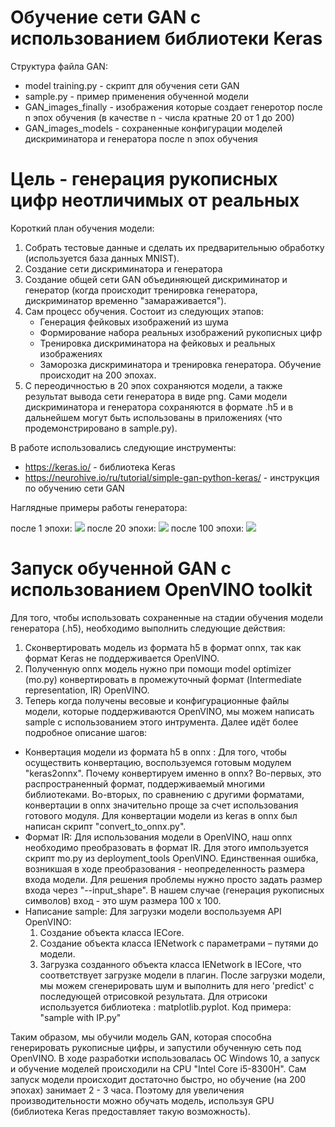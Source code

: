 #  Обучение сети GAN c использованием библиотеки Keras
Структура файла GAN:
* model training.py - скрипт для обучения сети GAN
* sample.py - пример применения обученной модели
* GAN_images_finally - изображения которые создает генеротор после n эпох обучения (в качестве n - числа кратные 20 от 1 до 200)
* GAN_images_models - сохраненные конфигурации моделей дискриминатора и генератора после n эпох обучения
# Цель - генерация рукописных цифр неотличимых от реальных
Короткий план обучения модели: 
1. Собрать тестовые данные и сделать их предварительныю обработку (используется база данных MNIST).
2. Создание сети дискриминатора и генератора
3. Создание общей сети GAN объединяющей дискриминатор и генератор (когда происходит тренировка генератора, дискриминатор временно "замараживается").
4. Сам процесс обучения. Состоит из следующих этапов: 
    * Генерация фейковых изображений из шума
    * Формирование набора реальных изображений рукописных цифр
    * Тренировка дискриминатора на фейковых и реальных изображениях
    * Заморозка дискриминатора и тренировка генератора.
   Обучение происходит на 200 эпохах.
5. С переодичностью в 20 эпох сохраняются модели, а также результат вывода сети генератора в виде png. Сами модели дискриминатора и генератора сохраняются в формате .h5 и в дальнейшем могут быть использованы в приложениях (что продемонстрировано в sample.py).

В работе использовались следующие инструменты: 
 * https://keras.io/ - библиотека Keras
 * https://neurohive.io/ru/tutorial/simple-gan-python-keras/ - инструкция по обучению сети GAN
 
 Наглядные примеры работы генератора:
 
 после 1 эпохи: ![](https://github.com/alexmasterdi/Dnn/blob/GAN/GAN/GAN_images_finally/gan_generated_image%201.png)
 после 20 эпохи: ![](https://github.com/alexmasterdi/Dnn/blob/GAN/GAN/GAN_images_finally/gan_generated_image%2020.png)
 после 100 эпохи: ![](https://github.com/alexmasterdi/Dnn/blob/GAN/GAN/GAN_images_finally/gan_generated_image%20100.png)

# Запуск обученной GAN с использованием OpenVINO toolkit

Для того, чтобы использовать сохраненные на стадии обучения модели генератора (.h5), необходимо выполнить следующие действия:
   1) Сконвертировать модель из формата h5 в формат onnx, так как формат Keras не поддерживается OpenVINO.
   2) Полученную onnx модель нужно при помощи model optimizer (mo.py)  конвертировать в промежуточный формат (Intermediate representation, IR) OpenVINO.
   3) Теперь когда получены весовые и конфигурационные файлы модели, которые поддерживаются OpenVINO, мы можем написать sample с использованием этого интрумента. Далее идёт более подробное описание шагов:

* Конвертация модели из формата h5 в onnx :
    Для того, чтобы осуществить конвертацию, воспользуемся готовым модулем "keras2onnx". Почему конвертируем именно в onnx? Во-первых, это распространенный формат, поддерживаемый многими библиотеками. Во-вторых, по сравнению с другими форматами, конвертации в onnx значительно проще за счет использования готового модуля. Для конвертации модели из keras в onnx был написан скрипт "convert_to_onnx.py".
* Формат IR: 
    Для использования модели в OpenVINO, наш onnx необходимо преобразовать в формат IR. Для этого импользуется скрипт mo.py из deployment_tools OpenVINO. Единственная ошибка, возникшая в ходе преобразования - неопределенность размера входа модели. Для решения проблемы нужно просто задать размер входа через "--input_shape". В нашем случае (генерация рукописных символов) вход - это шум размера 100 x 100.
* Написание sample:
Для загрузки модели воспользуемя API OpenVINO:
    1. Создание объекта класса IECore. 
    2. Создание объекта класса IENetwork с параметрами – путями до модели.
    3. Загрузка созданного объекта класса IENetwork в IECore, что соответствует загрузке модели в плагин. 
После загрузки модели, мы можем сгенерировать шум и выполнить для него 'predict' с последующей отрисовкой результата. Для отрисоки используется библиотека : matplotlib.pyplot. Код примера: "sample with IP.py"
  
Таким образом, мы обучили модель GAN, которая способна генерировать рукописные цифры, и запустили обученную сеть под OpenVINO.
В ходе разработки использовалась ОС Windows 10, а запуск и обучение моделей происходили на CPU "Intel Core i5-8300H". Сам запуск модели происходит достаточно быстро, но обучение (на 200 эпохах) занимает 2 - 3 часа. Поэтому для увеличения производительности можно обучать модель, используя GPU (библиотека Keras предоставляет такую возможность).
